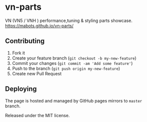 # vn-parts
VN (VN5 / VNH ) performance,tuning & styling parts showcase. https://mabots.github.io/vn-parts/ 

## Contributing
1. Fork it
2. Create your feature branch (`git checkout -b my-new-feature`)
3. Commit your changes (`git commit -am 'Add some feature'`)
4. Push to the branch (`git push origin my-new-feature`)
5. Create new Pull Request

## Deploying
The page is hosted and managed by GitHub pages mirrors to `master` branch.

Released under the MIT license.
